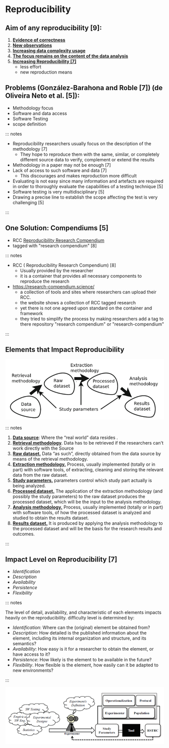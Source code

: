 # Reproducibility

## Aim of any reproducibility [9]:

1.  **<u>Evidence of correctness</u>**
2.  **<u>New observations</u>**
3.  **<u>Increasing data complexity usage</u>**
4.  **<u>The focus remains on the content of the data analysis</u>** 
5.  **<u>Increasing Reproducibility [7]</u>**
    - less effort
    - new reproduction means

## Problems (González-Barahona and Roble [7]) (de Oliveira Neto et al. [5]):

- Methodology focus
- Software and data access
- Software Testing
- scope definition

::: notes

- Reproducibility researchers usually focus on the description of the methodology [7]
	- They hope to reproduce them with the same, similar, or completely different source data to verify, complement or extend the results
- Methodology in a paper may not be enough [7]
- Lack of access to such software and data [7]
  - This discourages and makes reproduction more difficult
- Evaluating is not easy since many information and artefacts are required in order to thoroughly evaluate the capabilities of a testing technique [5]
- Software testing is very multidisciplinary [5]
- Drawing a precise line to establish the scope affecting the test is very challenging [5]

:::

## One Solution: Compendiums [5]

- RCC  [Reproducibility Research Compendium](https://research-compendium.science/)
- tagged with "research compendium"  [8]

::: notes

- RCC ( Reproducibility Research Compendium) [8]
	- Usually provided by the researcher
	- it is a container that provides all necessary components to reproduce the research
- https://research-compendium.science/ 
	- a collection of tools and sites where researchers can upload their RCC. 
	- the website shows a collection of RCC tagged research
	- yet there is not one agreed upon standard on the container and framework 
	- they tried to simplify the process by making researchers add a tag to there repository "research compendium" or "research-compendium"
	

:::

## Elements that Impact Reproducibility

![Fig. 3 Elements with an impact on reproducibility, organized according to their relationships during the research process (7)](./reproducibilityElements.bmp)

::: notes

1. **<u>Data source</u>**: Where the “real world” data resides .
2. **<u>Retrieval methodology</u>**. Data has to be retrieved if the researchers can't work directly with the Source
3. **<u>Raw dataset.</u>** Data “as such”, directly obtained from the data source by means of the retrieval methodology. 
4. **<u>Extraction methodology.</u>** Process, usually implemented (totally or in part) with software tools, of extracting, cleaning and storing the relevant data from the raw dataset.
5. **<u>Study parameters.</u>**  parameters control which study part actually is being analyzed. 
6. **<u>Processed dataset.</u>** The application of the extraction methodology (and possibly the study parameters) to the raw dataset produces the processed dataset, which will be the input to the analysis methodology. 
7. **<u>Analysis methodology.</u>** Process, usually implemented (totally or in part) with software tools, of how the processed dataset is analyzed and studied to obtain the results dataset.
8. **<u>Results dataset.</u>** It is produced by applying the analysis methodology to the processed dataset and will be the basis for the research results and outcomes. 

:::

## Impact Level on Reproducibility [7]

- *Identification*
- *Description*
- *Availability*
- *Persistence*
- *Flexibility*

::: notes

The level of detail, availability, and characteristic  of each elements impacts heavily on the reproducibility.
difficulty level is determined by:

- *Identification*: Where can the (original) element be obtained from?
- *Description*: How detailed is the published information about the element, including its internal organization and structure, and its semantics?
- *Availability*: How easy is it for a researcher to obtain the element, or have access to it?
- *Persistence*: How likely is the element to be available in the future?
- *Flexibility*. How flexible is the element, how easily can it be adapted to new environments?

:::

![Fig. 4. Proposed reproducible research initiative for evaluation (7)](./RSTRCfig1.png)

